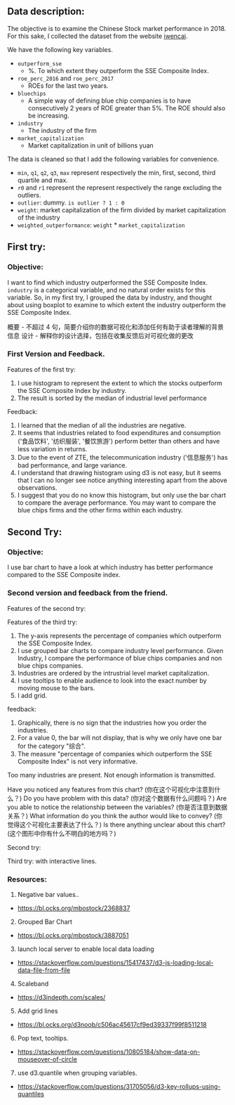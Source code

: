 ## Data description:

The objective is to examine the Chinese Stock market performance in 2018. For this sake, I collected the dataset from the website [iwencai](http://www.iwencai.com).

We have the following key variables.
- `outperform_sse` 
  - %. To which extent they outperform the SSE Composite Index.
- `roe_perc_2016` and `roe_perc_2017`
  -  ROEs for the last two years.
- `bluechips`
  - A simple way of defining blue chip companies is to have consecutively 2 years of ROE greater than 5%. The ROE should also be increasing.
- `industry`
  - The industry of the firm
- `market_capitalization`
  - Market capitalization in unit of billions yuan


The data is cleaned so that I add the following variables for convenience.
 - `min`, `q1`, `q2`, `q3`, `max` represent respectively the min, first, second, third quartile and max.
 - `r0` and `r1` represent the represent respectively the range excluding the outliers.
 - `outlier`: dummy. `is outlier ? 1 : 0`
 - `weight`: market capitalization of the firm divided by market capitalization of the industry
 - `weighted_outperformance`: `weight` * `market_capitalization`

## First try:

### Objective: 

I want to find which industry outperformed the SSE Composite Index. `industry` is a categorical variable, and no natural order exists for this variable. So, in my first try, I grouped the data by industry, and thought about using boxplot to examine to which extent the industry outperform the SSE Composite Index.

概要 - 不超过 4 句，简要介绍你的数据可视化和添加任何有助于读者理解的背景信息
设计 - 解释你的设计选择，包括在收集反馈后对可视化做的更改

### First Version and Feedback.

Features of the first try:
1. I use histogram to represent the extent to which the stocks outperform the SSE Composite Index by industry.
2. The result is sorted by the median of industrial level performance

Feedback:
1. I learned that the median of all the industries are negative.
2. It seems that industries related to food expenditures and consumption ('食品饮料', '纺织服装', '餐饮旅游') perform better than others and have less variation in returns. 
3. Due to the event of ZTE, the telecommunication industry ('信息服务') has bad performance, and large variance.
4. I understand that drawing histogram using d3 is not easy, but it seems that I can no longer see notice anything interesting apart from the above observations.
5. I suggest that you do no know this histogram, but only use the bar chart to compare the average performance. You may want to compare the blue chips firms and the other firms within each industry.

## Second Try:

### Objective: 

I use bar chart to have a look at which industry has better performance compared to the SSE Composite index.

### Second version and feedback from the friend.

Features of the second try:



Features of the third try:
1. The y-axis represents the percentage of companies which outperform the SSE Composite Index.
2. I use grouped bar charts to compare industry level performance. Given Industry, I compare the performance of blue chips companies and non blue chips companies.
3. Industries are ordered by the intrustrial level market capitalization.
4. I use tooltips to enable audience to look into the exact number by moving mouse to the bars.
5. I add grid.

feedback:
1. Graphically, there is no sign that the industries how you order the industries.
2. For a value 0, the bar will not display, that is why we only have one bar for the category "综合". 
3. The measure "percentage of companies which outperform the SSE Composite Index" is not very informative.

Too many industries are present. Not enough information is transmitted.


Have you noticed any features from this chart? (你在这个可视化中注意到什么？)
Do you have problem with this data? (你对这个数据有什么问题吗？)
Are you able to notice the relationship between the variables? (你是否注意到数据关系？)
What information do you think the author would like to convey?  (你觉得这个可视化主要表达了什么？)
Is there anything unclear about this chart? (这个图形中你有什么不明白的地方吗？)

Second try:

Third try: with interactive lines.



### Resources:
1. Negative bar values..
  - https://bl.ocks.org/mbostock/2368837
2. Grouped Bar Chart
  - https://bl.ocks.org/mbostock/3887051
3. launch local server to enable local data loading
  - https://stackoverflow.com/questions/15417437/d3-js-loading-local-data-file-from-file
4. Scaleband
  - https://d3indepth.com/scales/
5. Add grid lines
  - https://bl.ocks.org/d3noob/c506ac45617cf9ed39337f99f8511218
6. Pop text, tooltips.
  - https://stackoverflow.com/questions/10805184/show-data-on-mouseover-of-circle
7. use d3.quantile when grouping variables.
  - https://stackoverflow.com/questions/31705056/d3-key-rollups-using-quantiles



